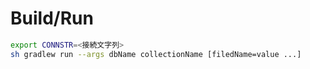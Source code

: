 # Build/Run
```sh
export CONNSTR=<接続文字列>
sh gradlew run --args dbName collectionName [filedName=value ...]
```

